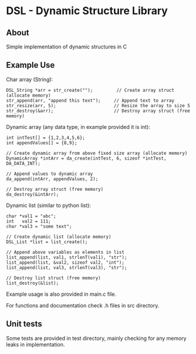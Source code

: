 DSL - Dynamic Structure Library
=========

About
-----
Simple implementation of dynamic structures in C

Example Use
-----------
Char array (String):
```
DSL_String *arr = str_create("");         // Create array struct (allocate memory)
str_append(arr, "append this text");     // Append text to array
str_resize(arr, 5);                      // Resize the array to size 5
str_destroy(&arr);                       // Destroy array struct (free memory)
```

Dynamic array (any data type, in example provided it is int):
```
int intTest[] = {1,2,3,4,5,6};
int appendValues[] = {8,9};

// Create dynamic array from above fixed size array (allocate memory)
DynamicArray *intArr = da_create(intTest, 6, sizeof *intTest, DA_DATA_INT);

// Append values to dynamic array
da_append(intArr, appendValues, 2);

// Destroy array struct (free memory)
da_destroy(&intArr);
```

Dynamic list (similar to python list):
```
char *val1 = "abc";
int   val2 = 111;
char *val3 = "some text";

// Create dynamic list (allocate memory)
DSL_List *list = list_create();

// Append above variables as elements in list
list_append(list, val1, strlenT(val1), "str");
list_append(list, &val2, sizeof val2, "int");
list_append(list, val3, strlenT(val3), "str");

// Destroy list struct (free memory)
list_destroy(&list);
```

Example usage is also provided in main.c file.

For functions and documentation check .h files in src directory.

Unit tests
-----------
Some tests are provided in test directory, mainly checking for any memory leaks in implementation.